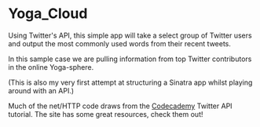 Yoga_Cloud
====================

Using Twitter's API, this simple app will take a select group of Twitter users and output the most commonly used words from their recent tweets. 

In this sample case we are pulling information from top Twitter contributors in the online Yoga-sphere. 

(This is also my very first attempt at structuring a Sinatra app whilst playing around with an API.)

Much of the net/HTTP code draws from the [Codecademy](www.codecademy.com) Twitter API tutorial. The site has some great resources, check them out!